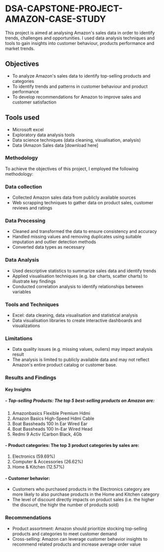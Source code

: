 # DSA-CAPSTONE-PROJECT-AMAZON-CASE-STUDY
This project is aimed at analysing Amazon's sales data in order to identify trends, challenges and opportunities. I used data analysis techniques and tools to gain insights into customer behaviour, products performance and market trends.

## Objectives
- To analyze Amazon's sales data to identify top-selling products and categories
- To identify trends and patterns in customer behaviour and product performance
- To develop recommendations for Amazon to improve sales and customer satisfaction

## Tools used
- Microsoft excel
- Exploratory data analysis tools
- Data science techniques (data cleaning, visualisation, analysis)
- Data (Amazon Sales data [download here]

### Methodology
To achieve the objectives of this project, I employed the following methodology:

### Data collection
- Collected Amazon sales data from publicly available sources
- Web scrapping techniques to gather data on product sales, customer reviews and ratings

### Data Processing
- Cleaned and transformed the data to ensure consistency and accuracy
- Handled missing values and removing duplicates using suitable imputation and outlier detection methods
- Converted data types as necessary

### Data Analysis
- Used descriptive statistics to summarize sales data and identify trends
- Applied visualisation techniques (e.g. bar charts, scatter charts) to illustrate key findings
- Conducted correlation analysis to identify relationships between variables

### Tools and Techniques
- Excel: data cleaning, data visualisation and statistical analysis
- Data visualisation libraries to create interactive dashboards and visualizations

### Limitations
- Data quality issues (e.g. missing values, ouliers) may impact analysis result
- The analysis is limited to publicly available data and may not reflect Amazon's entire product catalog or customer base.

### Results and Findings
#### Key Insights
##### - Top-selling Products: The top 5 best-selling products on Amazon are:
1. Amazonbasics Flexible Premium Hdmi
2. Amazon Basics High-Speed Hdmi Cable
3. Boat Bassheads 100 In Ear Wired Ear
4. Boat Bassheads 100 In-Ear Wired Head
5. Redmi 9 Activ (Carbon Black, 4Gb 

#### - Product categories: The top 3 product categories by sales are:
1. Electronics (59.69%)
2. Computer & Accessories (26.62%)
3. Home & Kitchen (12.57%)

#### - Customer behavior: 
- Customers who purchased products in the Electronics category are more likely to also purchase products in the Home and Kitchen category
- The level of discount directly impacts on product sales (i.e. the higher the discount, the highr the number of products sold)

### Recommendations
- Product assortment: Amazon should prioritize stocking top-selling products and categories to meet customer demand
- Cross-selling: Amazon can leverage customer behavior insights to recommend related products and increase average order value




